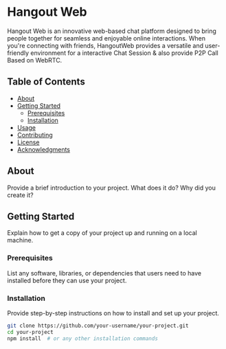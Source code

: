 # Hangout Web

Hangout Web is an innovative web-based chat platform designed to bring people together for seamless and enjoyable online interactions. When you're connecting with friends, HangoutWeb provides a versatile and user-friendly environment for a interactive Chat Session & also provide P2P Call Based on WebRTC.

## Table of Contents

- [About](#about)
- [Getting Started](#getting-started)
  - [Prerequisites](#prerequisites)
  - [Installation](#installation)
- [Usage](#usage)
- [Contributing](#contributing)
- [License](#license)
- [Acknowledgments](#acknowledgments)

## About

Provide a brief introduction to your project. What does it do? Why did you create it?

## Getting Started

Explain how to get a copy of your project up and running on a local machine.

### Prerequisites

List any software, libraries, or dependencies that users need to have installed before they can use your project.

### Installation

Provide step-by-step instructions on how to install and set up your project.

```bash
git clone https://github.com/your-username/your-project.git
cd your-project
npm install  # or any other installation commands
